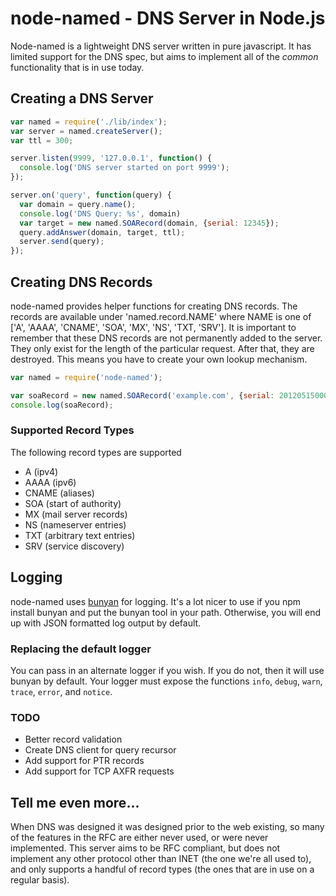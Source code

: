 # node-named - DNS Server in Node.js

Node-named is a lightweight DNS server written in pure javascript. It has
limited support for the DNS spec, but aims to implement all of the *common*
functionality that is in use today. 

## Creating a DNS Server

```js
var named = require('./lib/index');
var server = named.createServer();
var ttl = 300;

server.listen(9999, '127.0.0.1', function() {
  console.log('DNS server started on port 9999');
});

server.on('query', function(query) {
  var domain = query.name();
  console.log('DNS Query: %s', domain)
  var target = new named.SOARecord(domain, {serial: 12345});
  query.addAnswer(domain, target, ttl);
  server.send(query);
});
```

## Creating DNS Records

node-named provides helper functions for creating DNS records. 
The records are available under 'named.record.NAME' where NAME is one
of ['A', 'AAAA', 'CNAME', 'SOA', 'MX', 'NS', 'TXT, 'SRV']. It is important to 
remember that these DNS records are not permanently added to the server. 
They only exist for the length of the particular request. After that, they are
destroyed. This means you have to create your own lookup mechanism.
```js
var named = require('node-named');

var soaRecord = new named.SOARecord('example.com', {serial: 201205150000});
console.log(soaRecord);
```

### Supported Record Types

The following record types are supported

 * A (ipv4)
 * AAAA (ipv6)
 * CNAME (aliases)
 * SOA (start of authority)
 * MX (mail server records)
 * NS (nameserver entries)
 * TXT (arbitrary text entries)
 * SRV (service discovery)

## Logging

node-named uses [bunyan](http://github.com/trentm/node-bunyan) for logging.
It's a lot nicer to use if you npm install bunyan and put the bunyan tool in
your path. Otherwise, you will end up with JSON formatted log output by default.

### Replacing the default logger

You can pass in an alternate logger if you wish. If you do not, then it will use
bunyan by default. Your logger must expose the functions `info`, `debug`,
`warn`, `trace`, `error`, and `notice`.

### TODO

 * Better record validation
 * Create DNS client for query recursor
 * Add support for PTR records
 * Add support for TCP AXFR requests

## Tell me even more...

When DNS was designed it was designed prior
to the web existing, so many of the features in the RFC are either never used,
or were never implemented. This server aims to be RFC compliant, but does not
implement any other protocol other than INET (the one we're all used to), and
only supports a handful of record types (the ones that are in use on a regular
basis).
